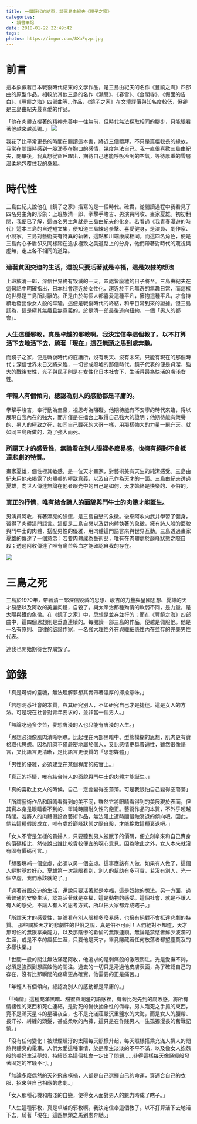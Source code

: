```yaml
---
title: 一個時代的結束，談三島由紀夫《鏡子之家》
categories:
  - 讀書筆記
date: 2018-01-22 22:49:42
tags:
photos: https://imgur.com/8XaFqzp.jpg
---
```


# 前言

這本象徵著日本戰後時代結束的文學作品，是三島由紀夫的名作《豐饒之海》四部曲的原型作品。相較於其他三島的名作《潮騷》、《春雪》、《金閣寺》、《假面的告白》、《豐饒之海》四部曲等...作品，《鏡子之家》在文壇評價與知名度較低，但卻是三島由紀夫最喜愛的作品。

「他在肉體支撐著的精神完善中一往無前，但時代無法採取相同的腳步，只能眼看著他越來越孤獨。」
![](https://imgur.com/obvTzWd.jpg)

我花了比平常更長的時間在閱讀這本書，將近三個禮拜。不只是篇幅較長的緣故，我常在閱讀時感到一股滯塞在胸口的感情，幾度無法自己。我一直很喜歡三島由紀夫，閱畢後，我真想從窗戶躍出，期待自己也能呼吸冷咧的空氣，等待厚重的雪層溫柔地包覆住我的身軀。




# 時代性

三島由紀夫說他在《鏡子之家》描寫的是一個時代。確實，從閱讀過程中我看見了四名男主角的形象：上班族清一郎、拳擊手峻吉、男演員阿收、畫家夏雄。初初翻閱，我便已了解，這四名男主角就是三島由紀夫的化身。若看過《我青春漫遊的時代》這本三島的自述短文集，便知道三島練過拳擊、喜愛健身，是演員、劇作家、小說家。三島對藝術美有特異的執著，這點和川端康成相同。而這四名角色，便是三島內心矛盾卻又同樣踏在追求極致之美道路上的分身，他們帶著對時代的蔑視與虛無，走上各不相同的道路。

### 過著貧困交迫的生活，還說只要活著就是幸福，這是奴隸的想法

上班族清一郎，深信世界終有毀滅的一天，四處皆廢墟的日子將至。三島由紀夫在這句話中明確指出，日本社會趨近於女性化，趨近於平凡無奇的無趣日常，而這樣的世界是三島所討厭的。正是由於每個人都喜愛這種平凡，擁抱這種平凡，才會持續地發出像女人般的牢騷。這便是戰後時代的終結，和平日常到來的證據。但三島認為，這是極其無趣且無意義的。於是清一郎最後逃向紐約，一個「男人的都會」。

### 人生這種邪教，真是卓越的邪教啊。我決定信奉這個教了。以不打算活下去地活下去，騎著「現在」這匹無頭之馬到處奔馳。

而鏡子之家，便是戰後時代的庇護所，沒有明天、沒有未來，只能有現在的那個時代；深信世界末日又將來臨，一切皆成廢墟的那個時代。鏡子代表的便是貞潔、強大的戰後女性，光子與民子則是在女性化日本社會下，生活得最為快活的膚淺女性。


### 年輕人有個傾向，總認為別人的感動都是平庸的。

拳擊手峻吉，奉行動為圭臬，視思考為阻礙。他期待能有不安寧的時代來臨，得以展現自我內在的強大，而非僅是在擂台上取得自己強大的證明；他期待能有榮譽的、男人的極致之死，如同自己戰死的大哥一樣，用那樣強大的力量一飛升天。就如同三島所做的，為了強大而死。


### 所謂天才的感受性，無論看在別人眼裡多麼易感，也擁有絕對不會抵達悲劇的特質。

畫家夏雄，個性極其敏感，是一位天才畫家，對藝術美有天生的純潔感受。三島由紀夫用他來揭露了肉體美的極致意義，以及自己作為天才的一面。三島由紀夫透過夏雄，向世人傳達無論在他者眼光中的自己是如何，天才始終是快樂的、不俗的。


### 真正的抒情，唯有結合詩人的面貌與鬥牛士的肉體才能誕生。

男演員阿收，有著漂亮的臉蛋，是三島自戀的象徵。後來阿收向武井學習了健身，習得了肉體這門語言。這便是三島自戀以及對肉體執著的象徵，擁有詩人般的面貌與鬥牛士的肉體，搭配男性的優雅，用肉體這門語言來與世界互動。三島透過畫家夏雄的傳達了一個意念：若要肉體成為藝術品，唯有在肉體處於巔峰狀態之際自殺；透過阿收傳達了唯有痛苦與血才能確認自我的存在。

![](https://imgur.com/UFR5SK2.jpg)

# 三島之死

三島於1970年，帶著清一郎深信毀滅的思想、峻吉的力量與皇國思想、夏雄的天才易感以及阿收的美麗肉體，自殺了。與太宰治那種殉情的軟弱不同，是力量，是太陽與鐵的象徵。在《鏡子之家》中，思想是並存並行的；而在《豐饒之海》四部曲中，這四個思想則是垂直連續的。每閱讀一部三島的作品，便越是佩服他。他是一名有原則、自律的詼諧作家，一名強大理性外在與纖細感性內在並存的完美男性代表。

連我也開始期待世界崩毀了。


# 節錄

「真是可憐的靈魂，無法理解夢想其實帶著濃厚的揶揄意味。」

「若想洞悉社會的本質，與其研究別人，不如研究自己才是捷徑。這是女人的方法。可是現在社會對青年要求的，並非當一個男人。」

「無論吃過多少苦，夢想膚淺的人也只能有膚淺的人生。」

「思想必須像肌肉清晰明瞭。比起埋在內部黑暗中、型態模糊的思想，肌肉更有資格取代思想。因為肌肉不僅嚴密地屬於個人，又比感情更具普遍性，雖然很像語言，又比語言更清晰，是比語言更優質的「思想媒體」」

「男性的優雅，必須建立在某個程度的結實上。」

「真正的抒情，唯有結合詩人的面貌與鬥牛士的肉體才能誕生。」

「真的喜歡上女人的時候，自己一定會變得空蕩蕩。可是我很怕自己變得空蕩蕩」

「所謂藝術作品和眼睛看得到的美不同，雖然它將眼睛看得到的美展現於表面，但其實本身是眼睛看不到的、單純時間耐久性的飽正。藝術作品的本質，不外乎超越時間。若將人的肉體假設為藝術作品，無法阻止遭時間侵蝕衰退的傾向吧。因此，倘若這種假設成立，唯有處於巔峰狀態之際自殺，才能挽救這種衰退吧。」

「女人不管是怎樣的貴婦人，只要聽到男人被賦予的價碼，便立刻拿來和自己賣身的價碼相比，然後說出誰比較貴較便宜的噁心意見。因為除此之外，女人本來就沒有固有價碼可言。」

「想要填補一個空虛，必須以另一個空虛。這事應該有人做，如果有人做了，這個人絕對基於好心。夏雄第一次親眼看到，別人的幫助有多可貴，若沒有別人，光一個空虛，我們應該就飽了。」

「過著貧困交迫的生活，還說只要活著就是幸福，這是奴隸的想法。另一方面，過著普通的安樂生活，認為活著就是幸福，這是動物的感受。這個社會，就是不讓人有人的感受，不讓人有人的思考方式，所以把大家都弄成瞎子。」

「所謂天才的感受性，無論看在別人眼裡多麼易感，也擁有絕對不會抵達悲劇的特質。
那些關於天才的悲劇性的世俗之說，真是俗不可耐！人們絕對不知道，天才那可怕的無限享樂能力，以及那陰慘的歡愉的無限連鎖。無論是禁慾者鮮少波瀾的生涯，或是不幸的瘋狂生涯，只要他是天才，畢竟隱藏著任何放蕩者都望塵莫及的多樣快樂。」

「世間一般的關注無法滿足阿收，他追求的是刺痛般的激烈關注。光是愛撫不夠，必須是強烈到想腐蝕他的關注。過去的一切只是滑過他皮膚表面，為了確認自己的存在，沒有比那瞬間的疼痛更為確實。他需要的正是痛苦。」

「年輕人有個傾向，總認為別人的感動都是平庸的。」

「『殉情』這種充滿黑暗、甜蜜與潮溼的語感裡，有著比死先到的腐敗感。將所有情緒性的東西和死亡連結，是對死的暢快抽象性的侮辱。男人臨死之手抓的東西，竟不是滿天星斗的星礦夜空，也不是充滿莊嚴沉重鹽水的大海，而是女人的腰帶、長汗衫、糾纏的頭髮，甚或柔軟的內褲，這只是在作賤男人一生孤獨漫長的奮戰記憶。」

「沒有任何變化！被煤煙燻汙的太陽每天照樣升起，每天照樣搭乘充滿人擠人的悶熱與體臭的電車。人們太愛這種事情，於是產生淡淡的不平不滿，以及像女人抱怨般的美好生活夢想，持續認為這個社會一定出了問題......非得這樣每天像誦經般發著固定的牢騷不可。」

「無論多麼偶然的天外飛來橫禍，人都是自己選擇自己的命運，穿適合自己的衣服，招來與自己相應的悲劇。」

「女人那種心機和膚淺的自戀，使得女人面對男人的魅力時成了瞎子。」

「人生這種邪教，真是卓越的邪教啊。我決定信奉這個教了。以不打算活下去地活下去，騎著「現在」這匹無頭之馬到處奔馳。」